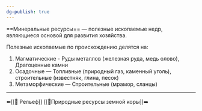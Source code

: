 ```yaml
---
dg-publish: true
---
```

==Минеральные ресурсы== — полезные ископаемые недр, являющиеся основой для развития хозяйства.

Полезные ископаемые по происхождению делятся на:
1. Магматические - Руды металлов (железная руда, медь  олово), Драгоценные камни
2. Осадочные — Топливные (природный газ, каменный уголь), строительные (известняк, глина, песок)
3. Метаморфические — Строительные (мрамор, сланцы)
---
⬅️[[📒 Рельеф]]
[[📒Природные ресурсы земной коры]]➡️